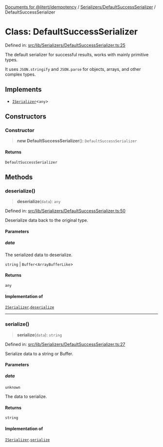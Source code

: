 [Documents for @litert/idempotency](../../../index.md) / [Serializers/DefaultSuccessSerializer](../index.md) / DefaultSuccessSerializer

# Class: DefaultSuccessSerializer

Defined in: [src/lib/Serializers/DefaultSuccessSerializer.ts:25](https://github.com/litert/idempotency.js/blob/master/src/lib/Serializers/DefaultSuccessSerializer.ts#L25)

The default serializer for successful results, works with mainly primitive types.

It uses `JSON.stringify` and `JSON.parse` for objects, arrays, and other complex types.

## Implements

- [`ISerializer`](../../../Types/interfaces/ISerializer.md)\<`any`\>

## Constructors

### Constructor

> **new DefaultSuccessSerializer**(): `DefaultSuccessSerializer`

#### Returns

`DefaultSuccessSerializer`

## Methods

### deserialize()

> **deserialize**(`data`): `any`

Defined in: [src/lib/Serializers/DefaultSuccessSerializer.ts:50](https://github.com/litert/idempotency.js/blob/master/src/lib/Serializers/DefaultSuccessSerializer.ts#L50)

Deserialize data back to the original type.

#### Parameters

##### data

The serialized data to deserialize.

`string` | `Buffer`\<`ArrayBufferLike`\>

#### Returns

`any`

#### Implementation of

[`ISerializer`](../../../Types/interfaces/ISerializer.md).[`deserialize`](../../../Types/interfaces/ISerializer.md#deserialize)

***

### serialize()

> **serialize**(`data`): `string`

Defined in: [src/lib/Serializers/DefaultSuccessSerializer.ts:27](https://github.com/litert/idempotency.js/blob/master/src/lib/Serializers/DefaultSuccessSerializer.ts#L27)

Serialize data to a string or Buffer.

#### Parameters

##### data

`unknown`

The data to serialize.

#### Returns

`string`

#### Implementation of

[`ISerializer`](../../../Types/interfaces/ISerializer.md).[`serialize`](../../../Types/interfaces/ISerializer.md#serialize)
